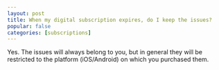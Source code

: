 ```yaml
---
layout: post
title: When my digital subscription expires, do I keep the issues?
popular: false
categories: [subscriptions]
---
```

Yes. The issues will always belong to you, but in general they will be restricted to the platform (iOS/Android) on which you purchased them.
